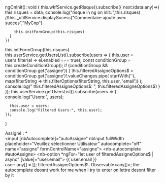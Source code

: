   ngOnInit(): void {
    this.wkfService.getRisque().subscribe({
      next:(data:any)=>{
        this.risques = data;
        console.log("risque in ng on init::",this.risques)
        //this._utilService.displaySucess("Commentaire ajouté avec succes","MyCnp")
     
        this.initFormGroup(this.risques)
      }
    })
 this.initFormGroup(this.risques)
    this.userService.getUsersList().subscribe(users => {
      this.user = users.filter(el => el.enabled === true);
      const conditionGroup = this.createConditionGroup();
      if (conditionGroup && conditionGroup.get('assigne')) {
        this.filteredAssigneOptions$ = conditionGroup.get('assigne')!.valueChanges.pipe(
          startWith(''),
          map(filterString => this.filterOptions(filterString, this.user, 'email'))
        );
        console.log(" this.filteredAssigneOptions$: ", this.filteredAssigneOptions$)
      }
    });
    this.userService.getUsersList().subscribe(users => {
      console.log("Users:", users);

      this.user = users;
      console.log("Filtered Users:", this.user);
    });
    
    

   
  }
    <div  class="d-flex justify-content-around my-2 mx-auto p-2">
                        <div class="w-50">
                          <div class="col-form-label my-auto mx-auto">Assigné : <span class="text-danger">*</span></div>
                        </div>
                        <div class="w-50 position-relative">
                          <input  [nbAutocomplete]="autoAssigne" nbInput fullWidth
                                placeholder="Veuillez sélectionner Utilisateur" autocomplete="off"
                                name="assigne" formControlName="assigne">
                          <nb-autocomplete #autoAssigne>
                            <nb-option *ngFor="let user of filteredAssigneOptions$ | async" [value]="user.email">
                              {{ user.email }}
                            </nb-option>
                          </nb-autocomplete>
                        </div>
                      </div>
                       user: any[] = [];
  filteredAssigneOptions$!: Observable<any[]>;
  the autocomplete deosnt work for me when i try to enter on lettre desont filter by it
